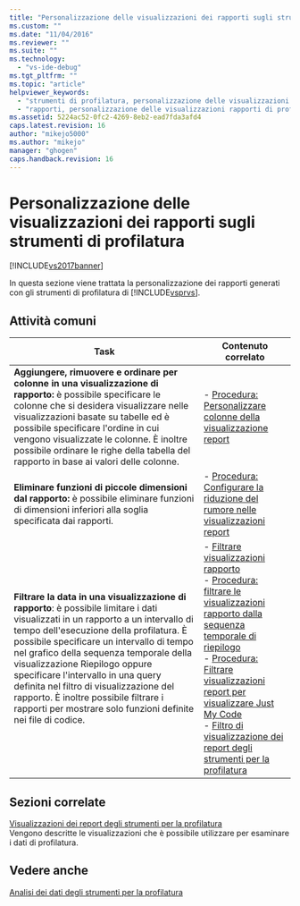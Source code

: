 ```yaml
---
title: "Personalizzazione delle visualizzazioni dei rapporti sugli strumenti di profilatura | Microsoft Docs"
ms.custom: ""
ms.date: "11/04/2016"
ms.reviewer: ""
ms.suite: ""
ms.technology: 
  - "vs-ide-debug"
ms.tgt_pltfrm: ""
ms.topic: "article"
helpviewer_keywords: 
  - "strumenti di profilatura, personalizzazione delle visualizzazioni rapporti"
  - "rapporti, personalizzazione delle visualizzazioni rapporti di profilatura"
ms.assetid: 5224ac52-0fc2-4269-8eb2-ead7fda3afd4
caps.latest.revision: 16
author: "mikejo5000"
ms.author: "mikejo"
manager: "ghogen"
caps.handback.revision: 16
---
```

# Personalizzazione delle visualizzazioni dei rapporti sugli strumenti di profilatura
[!INCLUDE[vs2017banner](../code-quality/includes/vs2017banner.md)]

In questa sezione viene trattata la personalizzazione dei rapporti generati con gli strumenti di profilatura di [!INCLUDE[vsprvs](../code-quality/includes/vsprvs_md.md)].  
  
## Attività comuni  
  
|Task|Contenuto correlato|  
|----------|-------------------------|  
|**Aggiungere, rimuovere e ordinare per colonne in una visualizzazione di rapporto:** è possibile specificare le colonne che si desidera visualizzare nelle visualizzazioni basate su tabelle ed è possibile specificare l'ordine in cui vengono visualizzate le colonne.  È inoltre possibile ordinare le righe della tabella del rapporto in base ai valori delle colonne.|-   [Procedura: Personalizzare colonne della visualizzazione report](../profiling/how-to-customize-report-view-columns.md)|  
|**Eliminare funzioni di piccole dimensioni dal rapporto:** è possibile eliminare funzioni di dimensioni inferiori alla soglia specificata dai rapporti.|-   [Procedura: Configurare la riduzione del rumore nelle visualizzazioni report](../profiling/how-to-configure-noise-reduction-in-report-views.md)|  
|**Filtrare la data in una visualizzazione di rapporto**: è possibile limitare i dati visualizzati in un rapporto a un intervallo di tempo dell'esecuzione della profilatura.  È possibile specificare un intervallo di tempo nel grafico della sequenza temporale della visualizzazione Riepilogo oppure specificare l'intervallo in una query definita nel filtro di visualizzazione del rapporto.  È inoltre possibile filtrare i rapporti per mostrare solo funzioni definite nei file di codice.|-   [Filtrare visualizzazioni rapporto](../profiling/filtering-report-views.md)<br />-   [Procedura: filtrare le visualizzazioni rapporto dalla sequenza temporale di riepilogo](../profiling/how-to-filter-report-views-from-the-summary-timeline.md)<br />-   [Procedura: Filtrare visualizzazioni report per visualizzare Just My Code](../profiling/how-to-filter-profiling-tools-report-views-to-display-just-my-code.md)<br />-   [Filtro di visualizzazione dei report degli strumenti per la profilatura](../profiling/performance-report-view-filter.md)|  
  
## Sezioni correlate  
 [Visualizzazioni dei report degli strumenti per la profilatura](../profiling/performance-report-views.md)  
 Vengono descritte le visualizzazioni che è possibile utilizzare per esaminare i dati di profilatura.  
  
## Vedere anche  
 [Analisi dei dati degli strumenti per la profilatura](../profiling/analyzing-performance-tools-data.md)